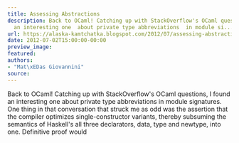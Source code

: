 ```yaml
---
title: Assessing Abstractions
description: Back to OCaml! Catching up with StackOverflow's OCaml questions , I found
  an interesting one  about private type abbreviations  in module si...
url: https://alaska-kamtchatka.blogspot.com/2012/07/assessing-abstractions.html
date: 2012-07-02T15:00:00-00:00
preview_image:
featured:
authors:
- "Mat\xEDas Giovannini"
source:
---
```


Back to OCaml! Catching up with StackOverflow's OCaml questions, I found an interesting one about private type abbreviations in module signatures. One thing in that conversation that struck me as odd was the assertion that the compiler optimizes single-constructor variants, thereby subsuming the semantics of Haskell's all three declarators, data, type and newtype, into one. Definitive proof would
